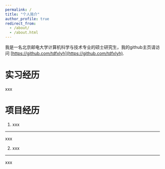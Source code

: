 ```yaml
---
permalink: /
title: "个人简介"
author_profile: true
redirect_from: 
  - /about/
  - /about.html
---
```


我是一名北京邮电大学计算机科学与技术专业的硕士研究生，我的github主页请访问 [https://github.com/tdfxlyh](https://github.com/tdfxlyh).

实习经历
======
xxx

项目经历
======
1. xxx
------
xxx

2. xxx
------
xxx
